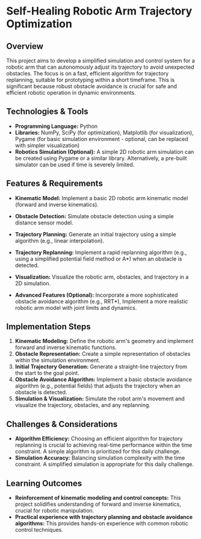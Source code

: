 # Self-Healing Robotic Arm Trajectory Optimization

## Overview

This project aims to develop a simplified simulation and control system for a robotic arm that can autonomously adjust its trajectory to avoid unexpected obstacles.  The focus is on a fast, efficient algorithm for trajectory replanning, suitable for prototyping within a short timeframe.  This is significant because robust obstacle avoidance is crucial for safe and efficient robotic operation in dynamic environments.

## Technologies & Tools

- **Programming Language:** Python
- **Libraries:** NumPy, SciPy (for optimization), Matplotlib (for visualization), Pygame (for basic simulation environment - optional, can be replaced with simpler visualization)
- **Robotics Simulation (Optional):**  A simple 2D robotic arm simulation can be created using Pygame or a similar library.  Alternatively, a pre-built simulator can be used if time is severely limited.


## Features & Requirements

- **Kinematic Model:** Implement a basic 2D robotic arm kinematic model (forward and inverse kinematics).
- **Obstacle Detection:** Simulate obstacle detection using a simple distance sensor model.
- **Trajectory Planning:**  Generate an initial trajectory using a simple algorithm (e.g., linear interpolation).
- **Trajectory Replanning:** Implement a rapid replanning algorithm (e.g., using a simplified potential field method or A*) when an obstacle is detected.
- **Visualization:** Visualize the robotic arm, obstacles, and trajectory in a 2D simulation.


- **Advanced Features (Optional):**  Incorporate a more sophisticated obstacle avoidance algorithm (e.g., RRT*),  Implement a more realistic robotic arm model with joint limits and dynamics.


## Implementation Steps

1. **Kinematic Modeling:** Define the robotic arm's geometry and implement forward and inverse kinematic functions.
2. **Obstacle Representation:**  Create a simple representation of obstacles within the simulation environment.
3. **Initial Trajectory Generation:**  Generate a straight-line trajectory from the start to the goal point.
4. **Obstacle Avoidance Algorithm:** Implement a basic obstacle avoidance algorithm (e.g., potential fields) that adjusts the trajectory when an obstacle is detected.
5. **Simulation & Visualization:** Simulate the robot arm's movement and visualize the trajectory, obstacles, and any replanning.


## Challenges & Considerations

- **Algorithm Efficiency:**  Choosing an efficient algorithm for trajectory replanning is crucial to achieving real-time performance within the time constraint.  A simple algorithm is prioritized for this daily challenge.
- **Simulation Accuracy:** Balancing simulation complexity with the time constraint.  A simplified simulation is appropriate for this daily challenge.


## Learning Outcomes

- **Reinforcement of kinematic modeling and control concepts:** This project solidifies understanding of forward and inverse kinematics, crucial for robotic manipulation.
- **Practical experience with trajectory planning and obstacle avoidance algorithms:**  This provides hands-on experience with common robotic control techniques.

